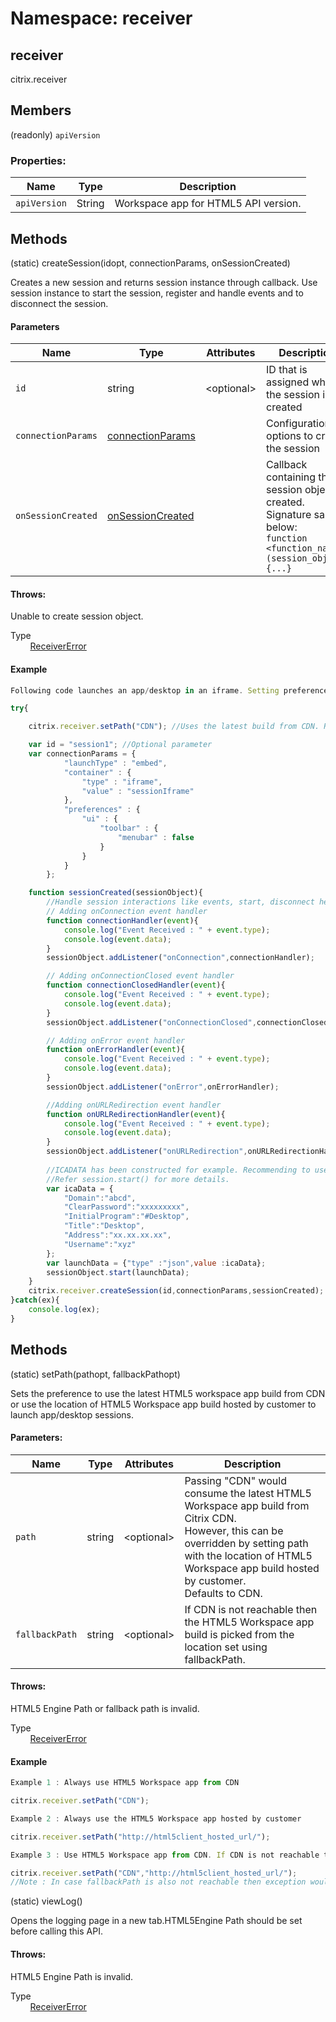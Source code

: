 # Namespace: receiver


## receiver
citrix.receiver


## Members 
<span class="type-signature">(readonly) </span>`apiVersion`<span class="type-signature"></span> 

### Properties:

  Name          | Type                                   | Description
  --------------|----------------------------------------|-----------------------------
  `apiVersion`  | <span class="param-type">String</span> | Workspace app for HTML5 API version.

## Methods
<span class="type-signature">(static) </span>createSession<span class="signature">(id<span class="signature-attributes">opt</span>, connectionParams, onSessionCreated)</span><span class="type-signature"></span>

Creates a new session and returns session instance through callback. Use session instance to start the session, register and handle events and to disconnect the session.

#### Parameters

| Name | Type | Attributes | Description |
|---|---|---|---|
| `id` | string | &lt;optional&gt; | ID that is assigned when the session is created |
| `connectionParams`	 | [connectionParams](./global#connectionparams) | | Configuration options to create the session |
| `onSessionCreated` | [onSessionCreated](./global#onsessioncreated) | | Callback containing the session object created. Signature sample below: <br> `function <function_name>(session_object){...}` | 

#### Throws:
Unable to create session object.

Type   
&nbsp;&nbsp;&nbsp;&nbsp;&nbsp;&nbsp;&nbsp;&nbsp;<span class="param-type">[ReceiverError](/ReceiverError)</span>

#### Example

````js
Following code launches an app/desktop in an iframe. Setting preferences to hide the in-session toolbar.

try{			

	citrix.receiver.setPath("CDN"); //Uses the latest build from CDN. Refer setPath for more information			

	var id = "session1"; //Optional parameter
	var connectionParams = {
			"launchType" : "embed",
			"container" : {
				"type" : "iframe",
				"value" : "sessionIframe"
			},
			"preferences" : {
				"ui" : {
					"toolbar" : {
						"menubar" : false
					}
				}
			}
		};

	function sessionCreated(sessionObject){
		//Handle session interactions like events, start, disconnect here.				
		// Adding onConnection event handler
		function connectionHandler(event){
			console.log("Event Received : " + event.type);
			console.log(event.data);		
		}				
		sessionObject.addListener("onConnection",connectionHandler);

		// Adding onConnectionClosed event handler
		function connectionClosedHandler(event){
			console.log("Event Received : " + event.type);		
			console.log(event.data);		
		}
		sessionObject.addListener("onConnectionClosed",connectionClosedHandler);

		// Adding onError event handler
		function onErrorHandler(event){
			console.log("Event Received : " + event.type);		
			console.log(event.data);
		}
		sessionObject.addListener("onError",onErrorHandler);

		//Adding onURLRedirection event handler
		function onURLRedirectionHandler(event){
			console.log("Event Received : " + event.type);		
			console.log(event.data);
		}
		sessionObject.addListener("onURLRedirection",onURLRedirectionHandler);
	
  		//ICADATA has been constructed for example. Recommending to use StoreFront/WebInterface SDK to get ICA. 
		//Refer session.start() for more details.
		var icaData = {
			"Domain":"abcd",
			"ClearPassword":"xxxxxxxxx",
			"InitialProgram":"#Desktop",
			"Title":"Desktop",
			"Address":"xx.xx.xx.xx",
			"Username":"xyz"				
		};
		var launchData = {"type" :"json",value :icaData};	
		sessionObject.start(launchData);
	}
	citrix.receiver.createSession(id,connectionParams,sessionCreated);
}catch(ex){
	console.log(ex);
}
````

## Methods  
(static) setPath(pathopt, fallbackPathopt)

Sets the preference to use the latest HTML5 workspace app build from CDN or use the location of HTML5 Workspace app build hosted by customer to launch app/desktop sessions.

#### Parameters:

| Name | Type | Attributes | Description |
|---|---|---|---|
| `path` | string | &lt;optional&gt; | Passing "CDN" would consume the latest HTML5 Workspace app build from Citrix CDN.<br> However, this can be overridden by setting path with the location of HTML5 Workspace app build hosted by customer.<br> Defaults to CDN. |
| `fallbackPath`	 | string |&lt;optional&gt; | If CDN is not reachable then the HTML5 Workspace app build is picked from the location set using fallbackPath. |

#### Throws:

HTML5 Engine Path or fallback path is invalid.

Type   
&nbsp;&nbsp;&nbsp;&nbsp;&nbsp;&nbsp;&nbsp;&nbsp;<span class="param-type">[ReceiverError](/ReceiverError)</span>
  

#### Example

````js
Example 1 : Always use HTML5 Workspace app from CDN

citrix.receiver.setPath("CDN");

Example 2 : Always use the HTML5 Workspace app hosted by customer

citrix.receiver.setPath("http://html5client_hosted_url/");

Example 3 : Use HTML5 Workspace app from CDN. If CDN is not reachable then use from the fallback path 

citrix.receiver.setPath("CDN","http://html5client_hosted_url/");
//Note : In case fallbackPath is also not reachable then exception would be thrown.
````

(static) viewLog()


Opens the logging page in a new tab.HTML5Engine Path should be set
before calling this API.

  
#### Throws:
HTML5 Engine Path is invalid. 

Type  
&nbsp;&nbsp;&nbsp;&nbsp;&nbsp;&nbsp;&nbsp;&nbsp;<span class="param-type">[ReceiverError](/ReceiverError)</span>



